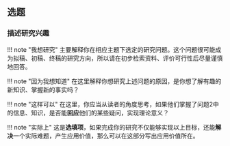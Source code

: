 ## 选题

### 描述研究兴趣

!!! note "我想研究"
    主要解释你在相应主题下选定的研究问题。这个问题很可能成为拟稿、初稿、终稿的研究方向，所以请在初步检索资料、评价可行性后尽量谨慎地回答。

!!! note "因为我想知道"
    在这里解释你想研究上述问题的原因，是你想了解有趣的新知识、掌握新的事实吗？

!!! note "这样可以"
    在这里，你应当从读者的角度思考，如果他们掌握了问题2中的信息、知识，是否能**回应**他们的某些疑问，实现理论意义？

!!! note "实际上"
    这是**选填项**，如果完成你的研究不仅能够实现以上目标，还能**解决**一个实际难题，产生应用价值，那么可以在这部分写出应用价值所在。

